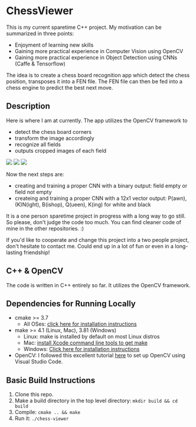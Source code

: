 # ChessViewer

This is my current sparetime C++ project. My motivation can be summarized in three points:
* Enjoyment of learning new skills
* Gaining more practical experience in Computer Vision using OpenCV 
* Gaining more practical experience in Object Detection using CNNs (Caffe & Tensorflow)

The idea is to create a chess board recognition app which detect the chess position, transposes it into a FEN file. 
The FEN file can then be fed into a chess engine to predict the best next move. 

## Description

Here is where I am at currently. The app utilizes the OpenCV framework to
* detect the chess board corners
* transform the image accordingly
* recognize all fields
* outputs cropped images of each field 

<img src="ChessImage_01.jpeg"/>

<img src="ChessImage_02.jpeg"/>

<img src="ChessImage_03.jpeg"/>

Now the next steps are:
* creating and training a proper CNN with a binary output: field empty or field not empty
* createing and training a proper CNN with a 12x1 vector output: P(awn), (K)N(ight), B(ishop), Q(ueen), K(ing) for white and black

It is a one person sparetime project in progress with a long way to go still. So please, don't judge the code too much. 
You can find cleaner code of mine in the other repositories. :) 

If you'd like to cooperate and change this project into a two people project, don't hesitate to contact me. 
Could end up in a lot of fun or even in a long-lasting friendship!

## C++ & OpenCV
The code is written in C++ entirely so far. It utilizes the OpenCV framework.

## Dependencies for Running Locally
* cmake >= 3.7
  * All OSes: [click here for installation instructions](https://cmake.org/install/)
* make >= 4.1 (Linux, Mac), 3.81 (Windows)
  * Linux: make is installed by default on most Linux distros
  * Mac: [install Xcode command line tools to get make](https://developer.apple.com/xcode/features/)
  * Windows: [Click here for installation instructions](http://gnuwin32.sourceforge.net/packages/make.htm)
* OpenCV: I followed this excellent tutorial [here](https://thecodinginterface.com/blog/opencv-cpp-vscode/) to set up OpenCV using Visual Studio Code.  

## Basic Build Instructions

1. Clone this repo.
2. Make a build directory in the top level directory: `mkdir build && cd build`
3. Compile: `cmake .. && make`
4. Run it: `./chess-viewer`
